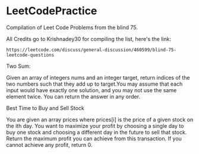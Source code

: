 # LeetCodePractice
									
Compilation of Leet Code Problems from the blind 75. 

All Credits go to Krishnadey30 for compiling the list, here's the link:

	https://leetcode.com/discuss/general-discussion/460599/blind-75-leetcode-questions
	
Two Sum: 

Given an array of integers nums and an integer target, return indices of the two numbers such that they add up to target.You may assume that each input would have exactly one solution, and you may not use the same element twice. You can return the answer in any order.

Best Time to Buy and Sell Stock

You are given an array prices where prices[i] is the price of a given stock on the ith day. You want to maximize your profit by choosing a single day to buy one stock and choosing a different day in the future to sell that stock. Return the maximum profit you can achieve from this transaction. If you cannot achieve any profit, return 0.
 


